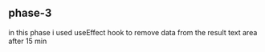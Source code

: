 ## phase-3 

in this phase i used useEffect hook to remove data from the result text area after 15 min  